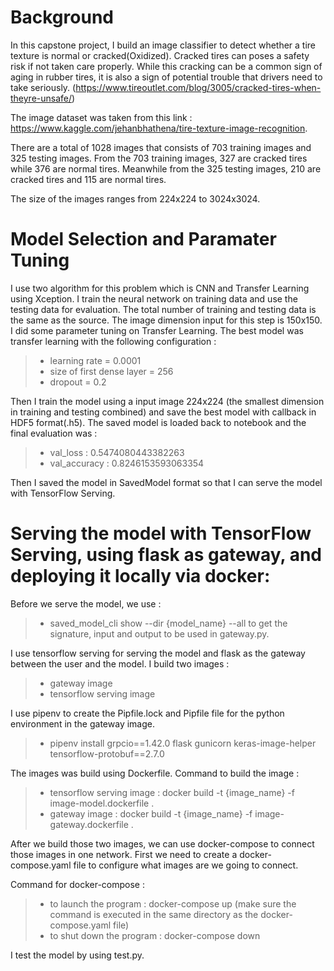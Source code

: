 # Background
In this capstone project, I build an image classifier to detect whether a tire texture is normal or cracked(Oxidized). Cracked tires can poses a safety risk if not taken care properly. While this cracking can be a common sign of aging in rubber tires, it is also a sign of potential trouble that drivers need to take seriously. (https://www.tireoutlet.com/blog/3005/cracked-tires-when-theyre-unsafe/)

The image dataset was taken from this link : https://www.kaggle.com/jehanbhathena/tire-texture-image-recognition.

There are  a total of 1028 images that consists of  703 training images and 325 testing images. From the 703 training images, 327 are cracked tires while 376 are normal tires. Meanwhile from the 325 testing images, 210 are cracked tires and 115 are normal tires. 

The size of the images ranges from 224x224 to 3024x3024. 

# Model Selection and Paramater Tuning
I use two algorithm for this problem which is CNN and Transfer Learning using Xception. I train the neural network on training data and use the testing data for evaluation. The total number of training and testing data is the same as the source. The image dimension input for this step is 150x150. I did some parameter tuning on Transfer Learning. The best model was transfer learning with the following configuration : 
>- learning rate = 0.0001 
>- size of first dense layer = 256 
>- dropout = 0.2 

Then I train the model using a input image 224x224 (the smallest dimension in training and testing combined) and save the best model with callback in HDF5 format(.h5).
The saved model is loaded back to notebook and the final evaluation was :
>- val_loss : 0.5474080443382263
>- val_accuracy :  0.8246153593063354

Then I saved the model in SavedModel format so that I can serve the model with TensorFlow Serving.

#  Serving the model with TensorFlow Serving, using flask as gateway, and deploying it locally via docker:
 Before we serve the model, we use : 
 >- saved_model_cli show --dir {model_name} --all 
 to get the signature, input and output to be used in gateway.py. 
  
  I use tensorflow serving for serving the model and flask as the gateway between the user and the model. I build two images :
  >- gateway image
  >- tensorflow serving image
  
  I use pipenv to create the Pipfile.lock and Pipfile file for the python environment in the gateway image.
  >- pipenv install grpcio==1.42.0 flask gunicorn keras-image-helper tensorflow-protobuf==2.7.0
  
  The images was build using Dockerfile.
  Command to build the image : 
  >- tensorflow serving image : docker build -t {image_name} -f image-model.dockerfile .
  >- gateway image : docker build -t {image_name} -f image-gateway.dockerfile .

After we build those two images, we can use docker-compose to connect those images in one network. First we need to create a docker-compose.yaml file to configure what images are we going to connect. 

Command for docker-compose : 
  >- to launch the program : docker-compose up (make sure the command is executed in the same directory as the docker-compose.yaml file)
  >- to shut down the program : docker-compose down 

I test the model by using test.py.
